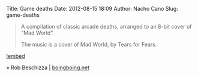 Title: Game deaths
Date: 2012-08-15 18:09
Author: Nacho Cano
Slug: game-deaths

> A compilation of classic arcade deaths, arranged to an 8-bit cover of
> ”Mad World”.
>
> The music is a cover of Mad World, by Tears for Fears.

[!embed](https://www.youtube.com/watch?v=gJ6APKIjFQY)

» Rob Beschizza | [boingboing.net][]

  [boingboing.net]: http://boingboing.net/2011/03/25/classic-arcade-game-1.html
    "Game deaths"
